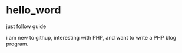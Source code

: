 # hello_word
just follow guide

i am new to githup, interesting with PHP, and want to write a PHP blog program.
